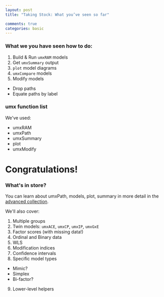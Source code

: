 ```yaml
---
layout: post
title: "Taking Stock: What you’ve seen so far"

comments: true
categories: basic
---
```


### What we you have seen how to do:

1. Build & Run `umxRAM` models
3. Get `umxSummary` output
4. `plot` model diagrams
5. `umxCompare` models
6. Modify models
 * Drop paths
 * Equate paths by label

### umx function list

We've used:

* umxRAM
* umxPath
* umxSummary
* plot
* umxModify

# Congratulations!

### What's in store?

You can learn about umxPath, models, plot, summary in more detail in the [advanced collection](/container/2015/06/18/container-More-advanced-RAM-articles.html).

We'll also cover:

1. Multiple groups
2. Twin models: `umxACE`, `umxCP`, `umxIP`, `umxGxE`
3. Factor scores (with missing data!)
4. Ordinal and Binary data
5. WLS
6. Modification indices
7. Confidence intervals
8. Specific model types
 * Mimic?
 * Simplex
 * Bi-factor?
9. Lower-level helpers

